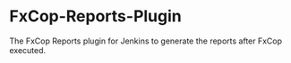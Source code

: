 FxCop-Reports-Plugin
====================

The FxCop Reports plugin  for Jenkins to generate the reports after FxCop executed.
